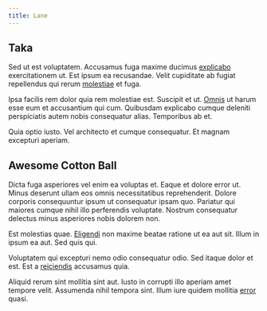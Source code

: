 ```yaml
---
title: Lane
---
```


## Taka

Sed ut est voluptatem. Accusamus fuga maxime ducimus [explicabo](/facere/temporibus/possimus/mint_green.md) exercitationem ut. Est ipsum ea recusandae. Velit cupiditate ab fugiat repellendus qui rerum [molestiae](/consequatur/ipsam/steel_namibia_kiribati.md) et fuga.

Ipsa facilis rem dolor quia rem molestiae est. Suscipit et ut. [Omnis](/dolore/nemo/home_loan_account_generic_metal_ball.md) ut harum esse eum et accusantium qui cum. Quibusdam explicabo cumque deleniti perspiciatis autem nobis consequatur alias. Temporibus ab et.

Quia optio iusto. Vel architecto et cumque consequatur. Et magnam excepturi aperiam.

## Awesome Cotton Ball

Dicta fuga asperiores vel enim ea voluptas et. Eaque et dolore error ut. Minus deserunt ullam eos omnis necessitatibus reprehenderit. Dolore corporis consequuntur ipsum ut consequatur ipsam quo. Pariatur qui maiores cumque nihil illo perferendis voluptate. Nostrum consequatur delectus minus asperiores nobis dolorem non.

Est molestias quae. [Eligendi](/facere/temporibus/consequatur/tan_handmade_ram.md) non maxime beatae ratione ut ea aut sit. Illum in ipsum ea aut. Sed quis qui.

Voluptatem qui excepturi nemo odio consequatur odio. Sed itaque dolor et est. Est a [reiciendis](/facere/temporibus/adipisci/praesentium/alley_cliff.md) accusamus quia.

Aliquid rerum sint mollitia sint aut. Iusto in corrupti illo aperiam amet tempore velit. Assumenda nihil tempora sint. Illum iure quidem mollitia [error](/earum/quo/road.md) quasi.
